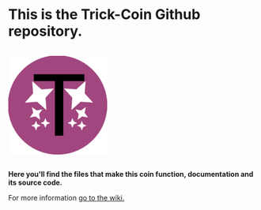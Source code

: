# This is the Trick-Coin Github repository. 
<p style="display: inline-block;"><img style="display: inline-block;" src="https://raw.githubusercontent.com/DevMa7e1/Trick-Coin/main/Trick.png" width=200></p>


**Here you'll find the files that make this coin function, documentation and its source code.**

For more information <a href="https://github.com/DevMa7e1/Trick-Coin/wiki">go to the wiki.</a>
